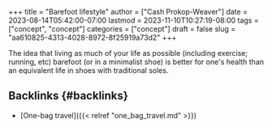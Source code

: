 +++
title = "Barefoot lifestyle"
author = ["Cash Prokop-Weaver"]
date = 2023-08-14T05:42:00-07:00
lastmod = 2023-11-10T10:27:19-08:00
tags = ["concept", "concept"]
categories = ["concept"]
draft = false
slug = "aa610825-4313-4028-8972-8f25919a73d2"
+++

The idea that living as much of your life as possible (including exercise; running, etc) barefoot (or in a minimalist shoe) is better for one's health than an equivalent life in shoes with traditional soles.


## Backlinks {#backlinks}

-   [One-bag travel]({{< relref "one_bag_travel.md" >}})
